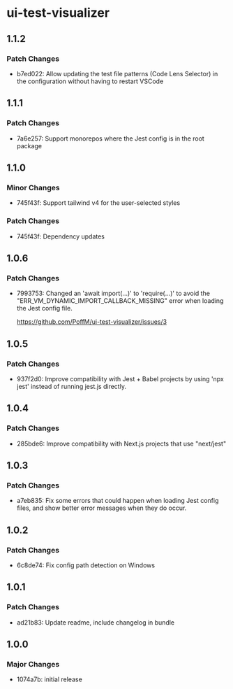# ui-test-visualizer

## 1.1.2

### Patch Changes

- b7ed022: Allow updating the test file patterns (Code Lens Selector) in the configuration without having to restart VSCode

## 1.1.1

### Patch Changes

- 7a6e257: Support monorepos where the Jest config is in the root package

## 1.1.0

### Minor Changes

- 745f43f: Support tailwind v4 for the user-selected styles

### Patch Changes

- 745f43f: Dependency updates

## 1.0.6

### Patch Changes

- 7993753: Changed an 'await import(...)' to 'require(...)' to avoid the "ERR_VM_DYNAMIC_IMPORT_CALLBACK_MISSING" error
  when loading the Jest config file.

  <https://github.com/PoffM/ui-test-visualizer/issues/3>

## 1.0.5

### Patch Changes

- 937f2d0: Improve compatibility with Jest + Babel projects by using 'npx jest' instead of running jest.js directly.

## 1.0.4

### Patch Changes

- 285bde6: Improve compatibility with Next.js projects that use "next/jest"

## 1.0.3

### Patch Changes

- a7eb835: Fix some errors that could happen when loading Jest config files, and show better error messages when they do occur.

## 1.0.2

### Patch Changes

- 6c8de74: Fix config path detection on Windows

## 1.0.1

### Patch Changes

- ad21b83: Update readme, include changelog in bundle

## 1.0.0

### Major Changes

- 1074a7b: initial release
